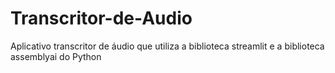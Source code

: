 # Transcritor-de-Audio
Aplicativo transcritor de áudio que utiliza a biblioteca streamlit e a biblioteca assemblyai do Python

